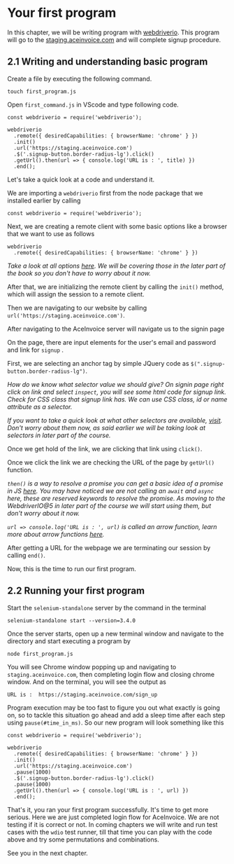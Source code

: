 # Your first program

In this chapter, we will be writing program with [webdriverio](https://webdriver.io).
This program will go to the [staging.aceinvoice.com](htp://staging.aceinvoice.com)
and will complete signup procedure.

## 2.1 Writing and understanding basic program


Create a file by executing the following command.

```
touch first_program.js
```

Open `first_command.js` in VScode and type following code.


```
const webdriverio = require('webdriverio');

webdriverio
  .remote({ desiredCapabilities: { browserName: 'chrome' } })
  .init()
  .url('https://staging.aceinvoice.com')
  .$('.signup-button.border-radius-lg').click()
  .getUrl().then(url => { console.log('URL is : ', title) })
  .end();
```

Let's take a quick look at a code and understand it.

We are importing a `webdriverio` first from the node package that we installed earlier by calling

```
const webdriverio = require('webdriverio');
```

Next, we are creating a remote client with some basic options like a browser that we want to use as follows

```
webdriverio
  .remote({ desiredCapabilities: { browserName: 'chrome' } })
```

_Take a look at all options [here](https://webdriver.io/docs/options.html). We will be covering those in the later part of the book
so you don't have to worry about it now._

After that, we are initializing the remote client by calling the `init()` method, which will assign the session to a remote client.

Then we are navigating to our website by calling `url('https://staging.aceinvoice.com')`.

After navigating to the AceInvoice server will navigate us to the signin page

On the page, there are input elements for the user's email and password and link for `signup` .

First, we are selecting an anchor tag by simple JQuery code as `$(".signup-button.border-radius-lg")`.

_How do we know what selector value we should give? On signin page right click on link and select `inspect`, you will see some html code for signup link. Check for CSS class that signup link has. We can use CSS class, id or name attribute as a selector._

_If you want to take a quick look at what other selectors are available, [visit](https://webdriver.io/docs/selectors.html). Don't worry about them now, as said earlier we will be taking look at selectors in later part of the course._

Once we get hold of the link, we are clicking that link using `click()`.

Once we click the link we are checking the URL of the page by `getUrl()` function.

_`then()` is a way to resolve a promise you can get a basic idea of a promise in JS [here](https://javascript.info/promise-basics). You may have noticed we are not calling an `await` and `async` here, these are reserved keywords to resolve the promise. As moving to the WebdriverIO@5 in later part of the course we will start using them, but don't worry about it now._

_`url => console.log('URL is : ', url)` is called an arrow function, learn more about arrow functions [here](https://codeburst.io/javascript-arrow-functions-for-beginners-926947fc0cdc)._

After getting a URL for the webpage we are terminating our session by calling `end()`.

Now, this is the time to run our first program.

## 2.2 Running your first program

Start the `selenium-standalone` server by the command in the terminal

```
selenium-standalone start --version=3.4.0
```

Once the server starts, open up a new terminal window and navigate to the directory and start executing a program by

```
node first_program.js
```

You will see Chrome window popping up and navigating to `staging.aceinvoice.com`, then completing login flow and closing chrome window. And on the terminal, you will see the output as

```
URL is :  https://staging.aceinvoice.com/sign_up
```

Program execution may be too fast to figure you out what exactly is going on, so to tackle this situation go ahead and add a sleep time after each step using `pause(#time_in_ms)`. So our new program will look something like this

```
const webdriverio = require('webdriverio');

webdriverio
  .remote({ desiredCapabilities: { browserName: 'chrome' } })
  .init()
  .url('https://staging.aceinvoice.com')
  .pause(1000)
  .$('.signup-button.border-radius-lg').click()
  .pause(1000)
  .getUrl().then(url => { console.log('URL is : ', url) })
  .end();
```

That's it, you ran your first program successfully. It's time to get more serious. Here we are just completed login flow for AceInvoice. We are not testing if it is correct or not. In coming chapters we will write and run test cases with the `wdio` test runner, till that time you can play with the code above and try some permutations and combinations.

See you in the next chapter.
